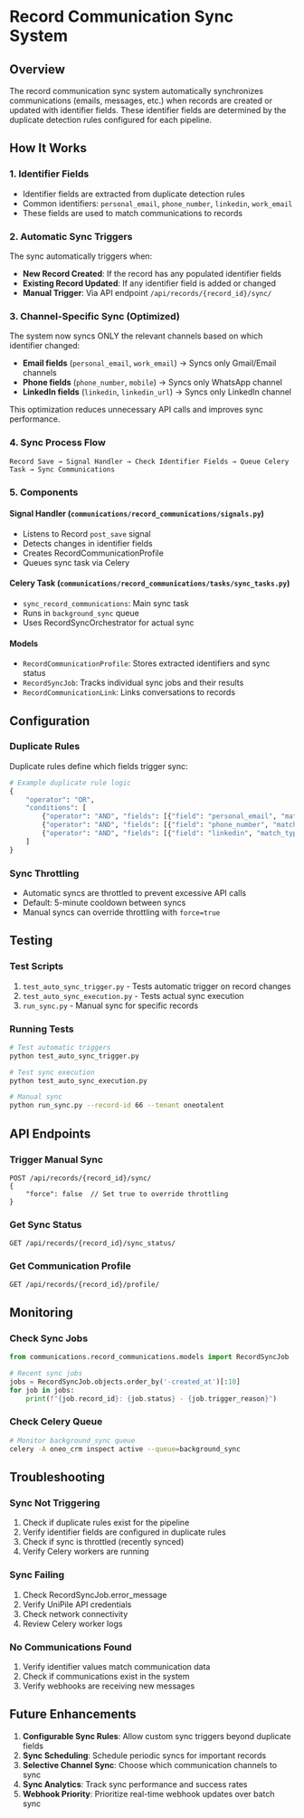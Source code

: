 # Record Communication Sync System

## Overview
The record communication sync system automatically synchronizes communications (emails, messages, etc.) when records are created or updated with identifier fields. These identifier fields are determined by the duplicate detection rules configured for each pipeline.

## How It Works

### 1. Identifier Fields
- Identifier fields are extracted from duplicate detection rules
- Common identifiers: `personal_email`, `phone_number`, `linkedin`, `work_email`
- These fields are used to match communications to records

### 2. Automatic Sync Triggers
The sync automatically triggers when:
- **New Record Created**: If the record has any populated identifier fields
- **Existing Record Updated**: If any identifier field is added or changed
- **Manual Trigger**: Via API endpoint `/api/records/{record_id}/sync/`

### 3. Channel-Specific Sync (Optimized)
The system now syncs ONLY the relevant channels based on which identifier changed:
- **Email fields** (`personal_email`, `work_email`) → Syncs only Gmail/Email channels
- **Phone fields** (`phone_number`, `mobile`) → Syncs only WhatsApp channel
- **LinkedIn fields** (`linkedin`, `linkedin_url`) → Syncs only LinkedIn channel

This optimization reduces unnecessary API calls and improves sync performance.

### 4. Sync Process Flow
```
Record Save → Signal Handler → Check Identifier Fields → Queue Celery Task → Sync Communications
```

### 5. Components

#### Signal Handler (`communications/record_communications/signals.py`)
- Listens to Record `post_save` signal
- Detects changes in identifier fields
- Creates RecordCommunicationProfile
- Queues sync task via Celery

#### Celery Task (`communications/record_communications/tasks/sync_tasks.py`)
- `sync_record_communications`: Main sync task
- Runs in `background_sync` queue
- Uses RecordSyncOrchestrator for actual sync

#### Models
- `RecordCommunicationProfile`: Stores extracted identifiers and sync status
- `RecordSyncJob`: Tracks individual sync jobs and their results
- `RecordCommunicationLink`: Links conversations to records

## Configuration

### Duplicate Rules
Duplicate rules define which fields trigger sync:
```python
# Example duplicate rule logic
{
    "operator": "OR",
    "conditions": [
        {"operator": "AND", "fields": [{"field": "personal_email", "match_type": "exact"}]},
        {"operator": "AND", "fields": [{"field": "phone_number", "match_type": "phone_normalized"}]},
        {"operator": "AND", "fields": [{"field": "linkedin", "match_type": "url_normalized"}]}
    ]
}
```

### Sync Throttling
- Automatic syncs are throttled to prevent excessive API calls
- Default: 5-minute cooldown between syncs
- Manual syncs can override throttling with `force=true`

## Testing

### Test Scripts
1. `test_auto_sync_trigger.py` - Tests automatic trigger on record changes
2. `test_auto_sync_execution.py` - Tests actual sync execution
3. `run_sync.py` - Manual sync for specific records

### Running Tests
```bash
# Test automatic triggers
python test_auto_sync_trigger.py

# Test sync execution
python test_auto_sync_execution.py

# Manual sync
python run_sync.py --record-id 66 --tenant oneotalent
```

## API Endpoints

### Trigger Manual Sync
```
POST /api/records/{record_id}/sync/
{
    "force": false  // Set true to override throttling
}
```

### Get Sync Status
```
GET /api/records/{record_id}/sync_status/
```

### Get Communication Profile
```
GET /api/records/{record_id}/profile/
```

## Monitoring

### Check Sync Jobs
```python
from communications.record_communications.models import RecordSyncJob

# Recent sync jobs
jobs = RecordSyncJob.objects.order_by('-created_at')[:10]
for job in jobs:
    print(f"{job.record_id}: {job.status} - {job.trigger_reason}")
```

### Check Celery Queue
```bash
# Monitor background_sync queue
celery -A oneo_crm inspect active --queue=background_sync
```

## Troubleshooting

### Sync Not Triggering
1. Check if duplicate rules exist for the pipeline
2. Verify identifier fields are configured in duplicate rules
3. Check if sync is throttled (recently synced)
4. Verify Celery workers are running

### Sync Failing
1. Check RecordSyncJob.error_message
2. Verify UniPile API credentials
3. Check network connectivity
4. Review Celery worker logs

### No Communications Found
1. Verify identifier values match communication data
2. Check if communications exist in the system
3. Verify webhooks are receiving new messages

## Future Enhancements

1. **Configurable Sync Rules**: Allow custom sync triggers beyond duplicate fields
2. **Sync Scheduling**: Schedule periodic syncs for important records
3. **Selective Channel Sync**: Choose which communication channels to sync
4. **Sync Analytics**: Track sync performance and success rates
5. **Webhook Priority**: Prioritize real-time webhook updates over batch sync